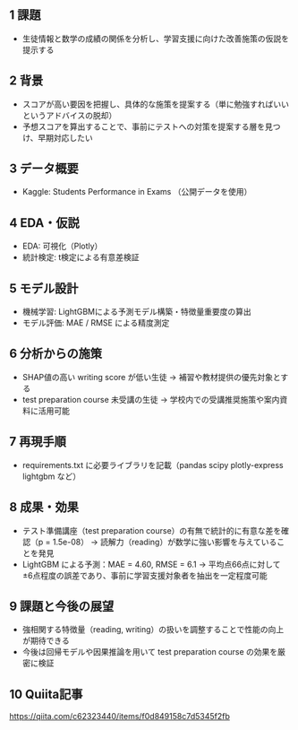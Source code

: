 ## 1  課題
- 生徒情報と数学の成績の関係を分析し、学習支援に向けた改善施策の仮説を提示する

## 2  背景
- スコアが高い要因を把握し、具体的な施策を提案する（単に勉強すればいいというアドバイスの脱却）
- 予想スコアを算出することで、事前にテストへの対策を提案する層を見つけ、早期対応したい
  
## 3  データ概要
- Kaggle: Students Performance in Exams
（公開データを使用）

## 4  EDA・仮説
- EDA: 可視化（Plotly）
- 統計検定: t検定による有意差検証

## 5  モデル設計
- 機械学習: LightGBMによる予測モデル構築・特徴量重要度の算出
- モデル評価: MAE / RMSE による精度測定
 
## 6  分析からの施策
- SHAP値の高い writing score が低い生徒 → 補習や教材提供の優先対象とする
- test preparation course 未受講の生徒 → 学校内での受講推奨施策や案内資料に活用可能

## 7  再現手順
- requirements.txt に必要ライブラリを記載（pandas scipy plotly-express lightgbm など）
  
## 8  成果・効果
- テスト準備講座（test preparation course）の有無で統計的に有意な差を確認（p = 1.5e-08）
→ 読解力（reading）が数学に強い影響を与えていることを発見
- LightGBM による予測：MAE = 4.60, RMSE = 6.1
→ 平均点66点に対して ±6点程度の誤差であり、事前に学習支援対象者を抽出を一定程度可能

## 9  課題と今後の展望
- 強相関する特徴量（reading, writing）の扱いを調整することで性能の向上が期待できる
- 今後は回帰モデルや因果推論を用いて test preparation course の効果を厳密に検証

## 10  Quiita記事 
https://qiita.com/c62323440/items/f0d849158c7d5345f2fb